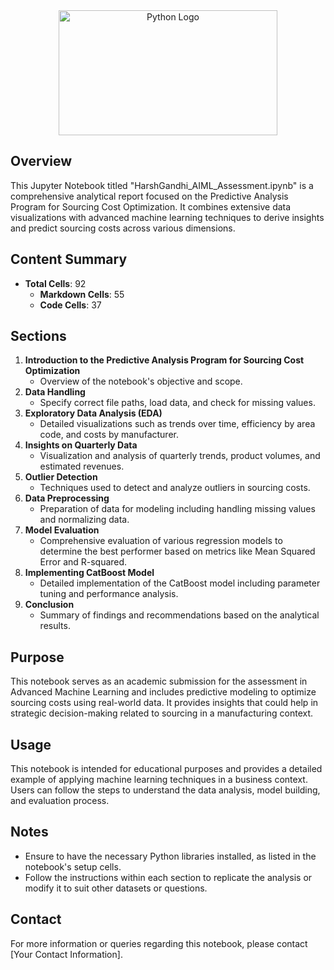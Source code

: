 <div style="text-align:center">
  <img src="https://logos-world.net/wp-content/uploads/2021/10/Python-Symbol.png" alt="Python Logo" width="350" height="200" style="display: block; margin-left: auto; margin-right: auto;">
</div>

## Overview
This Jupyter Notebook titled "HarshGandhi_AIML_Assessment.ipynb" is a comprehensive analytical report focused on the Predictive Analysis Program for Sourcing Cost Optimization. It combines extensive data visualizations with advanced machine learning techniques to derive insights and predict sourcing costs across various dimensions.

## Content Summary
- **Total Cells**: 92
  - **Markdown Cells**: 55
  - **Code Cells**: 37

## Sections
1. **Introduction to the Predictive Analysis Program for Sourcing Cost Optimization**
   - Overview of the notebook's objective and scope.
2. **Data Handling**
   - Specify correct file paths, load data, and check for missing values.
3. **Exploratory Data Analysis (EDA)**
   - Detailed visualizations such as trends over time, efficiency by area code, and costs by manufacturer.
4. **Insights on Quarterly Data**
   - Visualization and analysis of quarterly trends, product volumes, and estimated revenues.
5. **Outlier Detection**
   - Techniques used to detect and analyze outliers in sourcing costs.
6. **Data Preprocessing**
   - Preparation of data for modeling including handling missing values and normalizing data.
7. **Model Evaluation**
   - Comprehensive evaluation of various regression models to determine the best performer based on metrics like Mean Squared Error and R-squared.
8. **Implementing CatBoost Model**
   - Detailed implementation of the CatBoost model including parameter tuning and performance analysis.
9. **Conclusion**
   - Summary of findings and recommendations based on the analytical results.

## Purpose
This notebook serves as an academic submission for the assessment in Advanced Machine Learning and includes predictive modeling to optimize sourcing costs using real-world data. It provides insights that could help in strategic decision-making related to sourcing in a manufacturing context.

## Usage
This notebook is intended for educational purposes and provides a detailed example of applying machine learning techniques in a business context. Users can follow the steps to understand the data analysis, model building, and evaluation process.

## Notes
- Ensure to have the necessary Python libraries installed, as listed in the notebook's setup cells.
- Follow the instructions within each section to replicate the analysis or modify it to suit other datasets or questions.

## Contact
For more information or queries regarding this notebook, please contact [Your Contact Information].

